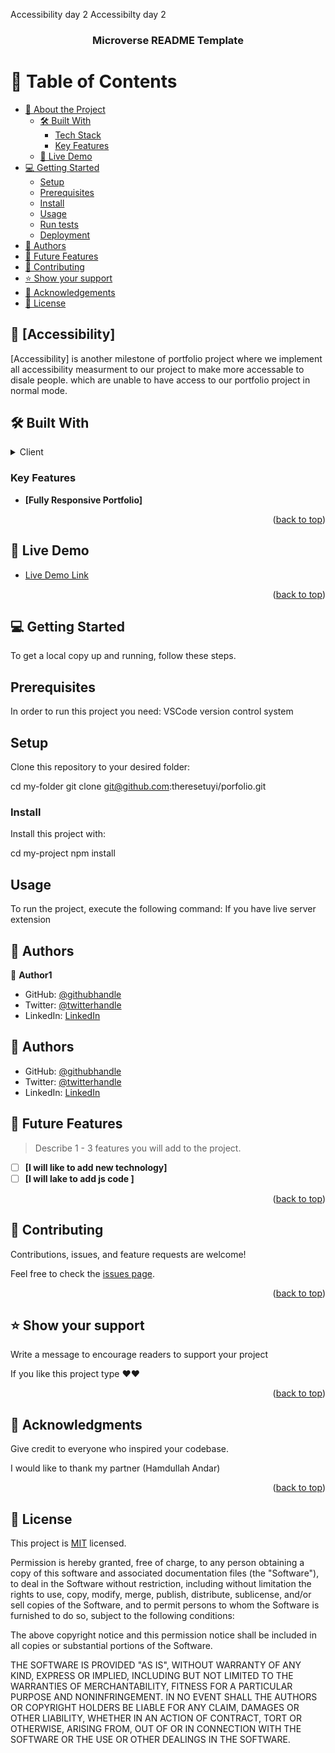  Accessibility day 2
<a name="readme-top"></a>
Accessibilty day 2
<div align="center">
  <h3><b>Microverse README Template</b></h3>
</div>

# 📗 Table of Contents

- [📖 About the Project](#about-project)
  - [🛠 Built With](#built-with)
    - [Tech Stack](#tech-stack)
    - [Key Features](#key-features)
  - [🚀 Live Demo](#live-demo)
- [💻 Getting Started](#getting-started)
  - [Setup](#setup)
  - [Prerequisites](#prerequisites)
  - [Install](#install)
  - [Usage](#usage)
  - [Run tests](#run-tests)
  - [Deployment](#triangular_flag_on_post-deployment)
- [👥 Authors](#authors)
- [🔭 Future Features](#future-features)
- [🤝 Contributing](#contributing)
- [⭐️ Show your support](#support)
- [🙏 Acknowledgements](#acknowledgements)
- [📝 License](#license)

 ## 📖 [Accessibility] 
 
 [Accessibility] is another milestone of portfolio project where we implement all accessibility measurment to our project to make more accessable to disale people. which are unable to have access to our portfolio project in normal mode.

 ## 🛠 Built With 

<details>
  <summary>Client</summary>
  <ul>
    <li><a href="https://reactjs.org/"> html&css</a></li>
  </ul>
</details>
 
 <!-- Features -->

### Key Features <a name="key-features"></a>


- **[Fully Responsive Portfolio]**

<p align="right">(<a href="#readme-top">back to top</a>)</p>

<!-- LIVE DEMO -->

## 🚀 Live Demo <a name="live-demo"></a>

- [Live Demo Link](https://theresetuyi.github.io/portfolio/)

<p align="right">(<a href="#readme-top">back to top</a>)</p>

 ## 💻 Getting Started 
 
To get a local copy up and running, follow these steps.

##  Prerequisites

In order to run this project you need:
VSCode 
version control system

## Setup

Clone this repository to your desired folder:

  cd my-folder
  git clone git@github.com:theresetuyi/porfolio.git


### Install

Install this project with:


  cd my-project
  npm install

## Usage

To run the project, execute the following command:
If you have live server extension

## 👥 Authors 

👤 **Author1**

- GitHub: [@githubhandle](https://github.com/theresetuyi)
- Twitter: [@twitterhandle](https://twitter.com/THERESETUYISAB2)
- LinkedIn: [LinkedIn](https://www.linkedin.com/in/therese-theddy-tuyisabe-249820203/)

## 👥 Authors 

- GitHub: [@githubhandle](https://github.com/Hamdullah-Andar)
- Twitter: [@twitterhandle](https://twitter.com/HamdullahAndar)
- LinkedIn: [LinkedIn](https://www.linkedin.com/in/hamdullah-andar-98b35894/)

<!-- FUTURE FEATURES -->

## 🔭 Future Features <a name="future-features"></a>

> Describe 1 - 3 features you will add to the project.

- [ ] **[I will like to add new technology]**
- [ ] **[I will lake to add js code ]**

<p align="right">(<a href="#readme-top">back to top</a>)</p>


<!-- CONTRIBUTING -->

## 🤝 Contributing <a name="contributing"></a>

Contributions, issues, and feature requests are welcome!

Feel free to check the [issues page](https://github.com/theresetuyi/porfolio/issues).

<p align="right">(<a href="#readme-top">back to top</a>)</p>

<!-- SUPPORT -->

## ⭐️ Show your support <a name="support"></a>

 Write a message to encourage readers to support your project

If you like this project type ❤❤

<p align="right">(<a href="#readme-top">back to top</a>)</p>


<!-- ACKNOWLEDGEMENTS -->

## 🙏 Acknowledgments <a name="acknowledgements"></a>

 Give credit to everyone who inspired your codebase.

I would like to thank my partner (Hamdullah Andar)


<p align="right">(<a href="#readme-top">back to top</a>)</p>


## 📝 License 

This project is [MIT](./LICENSE) licensed.

Permission is hereby granted, free of charge, to any person obtaining a copy
of this software and associated documentation files (the "Software"), to deal
in the Software without restriction, including without limitation the rights
to use, copy, modify, merge, publish, distribute, sublicense, and/or sell
copies of the Software, and to permit persons to whom the Software is
furnished to do so, subject to the following conditions:

The above copyright notice and this permission notice shall be included in all
copies or substantial portions of the Software.

THE SOFTWARE IS PROVIDED "AS IS", WITHOUT WARRANTY OF ANY KIND, EXPRESS OR
IMPLIED, INCLUDING BUT NOT LIMITED TO THE WARRANTIES OF MERCHANTABILITY,
FITNESS FOR A PARTICULAR PURPOSE AND NONINFRINGEMENT. IN NO EVENT SHALL THE
AUTHORS OR COPYRIGHT HOLDERS BE LIABLE FOR ANY CLAIM, DAMAGES OR OTHER
LIABILITY, WHETHER IN AN ACTION OF CONTRACT, TORT OR OTHERWISE, ARISING FROM,
OUT OF OR IN CONNECTION WITH THE SOFTWARE OR THE USE OR OTHER DEALINGS IN THE
SOFTWARE.
